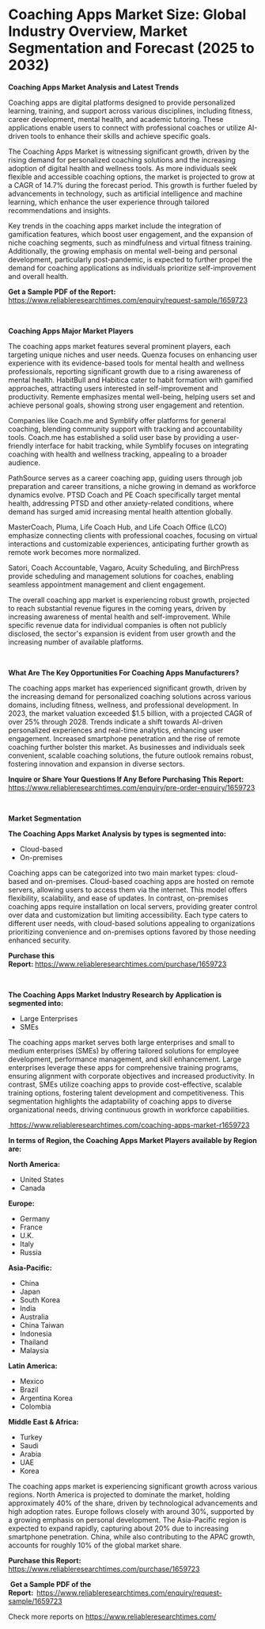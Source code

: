 <p><h1>Coaching Apps Market Size: Global Industry Overview, Market Segmentation and Forecast (2025 to 2032)</h1></p><p><strong>Coaching Apps Market Analysis and Latest Trends</strong></p>
<p><p>Coaching apps are digital platforms designed to provide personalized learning, training, and support across various disciplines, including fitness, career development, mental health, and academic tutoring. These applications enable users to connect with professional coaches or utilize AI-driven tools to enhance their skills and achieve specific goals. </p><p>The Coaching Apps Market is witnessing significant growth, driven by the rising demand for personalized coaching solutions and the increasing adoption of digital health and wellness tools. As more individuals seek flexible and accessible coaching options, the market is projected to grow at a CAGR of 14.7% during the forecast period. This growth is further fueled by advancements in technology, such as artificial intelligence and machine learning, which enhance the user experience through tailored recommendations and insights.</p><p>Key trends in the coaching apps market include the integration of gamification features, which boost user engagement, and the expansion of niche coaching segments, such as mindfulness and virtual fitness training. Additionally, the growing emphasis on mental well-being and personal development, particularly post-pandemic, is expected to further propel the demand for coaching applications as individuals prioritize self-improvement and overall health.</p></p>
<p><strong>Get a Sample PDF of the Report:&nbsp;</strong> <a href="https://www.reliableresearchtimes.com/enquiry/request-sample/1659723?utm_campaign=3031&utm_medium=2&utm_source=Github&utm_content=ia&utm_term=09032025&utm_id=coaching-apps">https://www.reliableresearchtimes.com/enquiry/request-sample/1659723</a></p>
<p>&nbsp;</p>
<p><strong>Coaching Apps Major Market Players</strong></p>
<p><p>The coaching apps market features several prominent players, each targeting unique niches and user needs. Quenza focuses on enhancing user experience with its evidence-based tools for mental health and wellness professionals, reporting significant growth due to a rising awareness of mental health. HabitBull and Habitica cater to habit formation with gamified approaches, attracting users interested in self-improvement and productivity. Remente emphasizes mental well-being, helping users set and achieve personal goals, showing strong user engagement and retention.</p><p>Companies like Coach.me and Symblify offer platforms for general coaching, blending community support with tracking and accountability tools. Coach.me has established a solid user base by providing a user-friendly interface for habit tracking, while Symblify focuses on integrating coaching with health and wellness tracking, appealing to a broader audience.</p><p>PathSource serves as a career coaching app, guiding users through job preparation and career transitions, a niche growing in demand as workforce dynamics evolve. PTSD Coach and PE Coach specifically target mental health, addressing PTSD and other anxiety-related conditions, where demand has surged amid increasing mental health attention globally.</p><p>MasterCoach, Pluma, Life Coach Hub, and Life Coach Office (LCO) emphasize connecting clients with professional coaches, focusing on virtual interactions and customizable experiences, anticipating further growth as remote work becomes more normalized.</p><p>Satori, Coach Accountable, Vagaro, Acuity Scheduling, and BirchPress provide scheduling and management solutions for coaches, enabling seamless appointment management and client engagement.</p><p>The overall coaching app market is experiencing robust growth, projected to reach substantial revenue figures in the coming years, driven by increasing awareness of mental health and self-improvement. While specific revenue data for individual companies is often not publicly disclosed, the sector's expansion is evident from user growth and the increasing number of available platforms.</p></p>
<p>&nbsp;</p>
<p><strong>What Are The Key Opportunities For Coaching Apps Manufacturers?</strong></p>
<p><p>The coaching apps market has experienced significant growth, driven by the increasing demand for personalized coaching solutions across various domains, including fitness, wellness, and professional development. In 2023, the market valuation exceeded $1.5 billion, with a projected CAGR of over 25% through 2028. Trends indicate a shift towards AI-driven personalized experiences and real-time analytics, enhancing user engagement. Increased smartphone penetration and the rise of remote coaching further bolster this market. As businesses and individuals seek convenient, scalable coaching solutions, the future outlook remains robust, fostering innovation and expansion in diverse sectors.</p></p>
<p><strong>Inquire or Share Your Questions If Any Before Purchasing This Report:</strong> <a href="https://www.reliableresearchtimes.com/enquiry/pre-order-enquiry/1659723?utm_campaign=3031&utm_medium=2&utm_source=Github&utm_content=ia&utm_term=09032025&utm_id=coaching-apps">https://www.reliableresearchtimes.com/enquiry/pre-order-enquiry/1659723</a></p>
<p>&nbsp;</p>
<p><strong>Market Segmentation</strong></p>
<p><strong>The Coaching Apps Market Analysis by types is segmented into:</strong></p>
<p><ul><li>Cloud-based</li><li>On-premises</li></ul></p>
<p><p>Coaching apps can be categorized into two main market types: cloud-based and on-premises. Cloud-based coaching apps are hosted on remote servers, allowing users to access them via the internet. This model offers flexibility, scalability, and ease of updates. In contrast, on-premises coaching apps require installation on local servers, providing greater control over data and customization but limiting accessibility. Each type caters to different user needs, with cloud-based solutions appealing to organizations prioritizing convenience and on-premises options favored by those needing enhanced security.</p></p>
<p><strong>Purchase this Report:&nbsp;</strong><a href="https://www.reliableresearchtimes.com/purchase/1659723?utm_campaign=3031&utm_medium=2&utm_source=Github&utm_content=ia&utm_term=09032025&utm_id=coaching-apps">https://www.reliableresearchtimes.com/purchase/1659723</a></p>
<p>&nbsp;</p>
<p><strong>The Coaching Apps Market Industry Research by Application is segmented into:</strong></p>
<p><ul><li>Large Enterprises</li><li>SMEs</li></ul></p>
<p><p>The coaching apps market serves both large enterprises and small to medium enterprises (SMEs) by offering tailored solutions for employee development, performance management, and skill enhancement. Large enterprises leverage these apps for comprehensive training programs, ensuring alignment with corporate objectives and increased productivity. In contrast, SMEs utilize coaching apps to provide cost-effective, scalable training options, fostering talent development and competitiveness. This segmentation highlights the adaptability of coaching apps to diverse organizational needs, driving continuous growth in workforce capabilities.</p></p>
<p><a href="https://www.reliableresearchtimes.com/coaching-apps-market-r1659723?utm_campaign=3031&utm_medium=2&utm_source=Github&utm_content=ia&utm_term=09032025&utm_id=coaching-apps">&nbsp;https://www.reliableresearchtimes.com/coaching-apps-market-r1659723</a></p>
<p><strong>In terms of Region, the Coaching Apps Market Players available by Region are:</strong></p>
<p>
    <p> <strong> North America: </strong>
        <ul>
            <li>United States</li>
            <li>Canada</li>
        </ul>
        </p> 
    <p> <strong> Europe: </strong>
        <ul>
            <li>Germany</li>
            <li>France</li>
            <li>U.K.</li>
            <li>Italy</li>
            <li>Russia</li>
        </ul>
        </p> 
    <p> <strong> Asia-Pacific: </strong>
        <ul>
            <li>China</li>
            <li>Japan</li>
            <li>South Korea</li>
            <li>India</li>
            <li>Australia</li>
            <li>China Taiwan</li>
            <li>Indonesia</li>
            <li>Thailand</li>
            <li>Malaysia</li>
        </ul>
        </p> 
    <p> <strong> Latin America: </strong>
        <ul>
            <li>Mexico</li>
            <li>Brazil</li>
            <li>Argentina Korea</li>
            <li>Colombia</li>
        </ul>
        </p> 
    <p> <strong> Middle East & Africa: </strong>
        <ul>
            <li>Turkey</li>
            <li>Saudi</li>
            <li>Arabia</li>
            <li>UAE</li>
            <li>Korea</li>
        </ul>
    </p>
    </p>
<p><p>The coaching apps market is experiencing significant growth across various regions. North America is projected to dominate the market, holding approximately 40% of the share, driven by technological advancements and high adoption rates. Europe follows closely with around 30%, supported by a growing emphasis on personal development. The Asia-Pacific region is expected to expand rapidly, capturing about 20% due to increasing smartphone penetration. China, while also contributing to the APAC growth, accounts for roughly 10% of the global market share.</p></p>
<p><strong>Purchase this Report: </strong><a href="https://www.reliableresearchtimes.com/purchase/1659723?utm_campaign=3031&utm_medium=2&utm_source=Github&utm_content=ia&utm_term=09032025&utm_id=coaching-apps">https://www.reliableresearchtimes.com/purchase/1659723</a></p>
<p>&nbsp;<strong>Get a Sample PDF of the Report:&nbsp;&nbsp;</strong><a href="https://www.reliableresearchtimes.com/enquiry/request-sample/1659723?utm_campaign=3031&utm_medium=2&utm_source=Github&utm_content=ia&utm_term=09032025&utm_id=coaching-apps">https://www.reliableresearchtimes.com/enquiry/request-sample/1659723</a></p>
<p><strong></strong></p>
<p>Check more reports on <a href="https://www.reliableresearchtimes.com/?utm_campaign=3031&utm_medium=2&utm_source=Github&utm_content=ia&utm_term=09032025&utm_id=coaching-apps">https://www.reliableresearchtimes.com/</a></p>